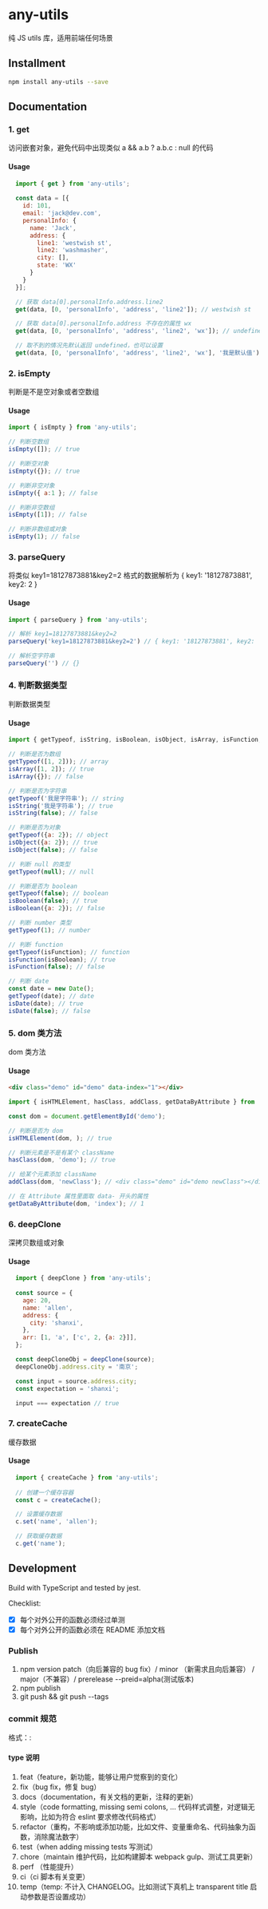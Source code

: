 # any-utils

纯 JS utils 库，适用前端任何场景

## Installment

```sh
npm install any-utils --save
```

## Documentation

### 1. get

访问嵌套对象，避免代码中出现类似 a && a.b ? a.b.c : null 的代码

#### Usage

```javascript
  import { get } from 'any-utils';
  
  const data = [{
    id: 101,
    email: 'jack@dev.com',
    personalInfo: {
      name: 'Jack',
      address: {
        line1: 'westwish st',
        line2: 'washmasher',
        city: [],
        state: 'WX'
      }
    }
  }];

  // 获取 data[0].personalInfo.address.line2
  get(data, [0, 'personalInfo', 'address', 'line2']); // westwish st

  // 获取 data[0].personalInfo.address 不存在的属性 wx
  get(data, [0, 'personalInfo', 'address', 'line2', 'wx']); // undefined

  // 取不到的情况先默认返回 undefined，也可以设置
  get(data, [0, 'personalInfo', 'address', 'line2', 'wx'], '我是默认值'); // 我是默认值
```

### 2. isEmpty

判断是不是空对象或者空数组

#### Usage

```javascript
import { isEmpty } from 'any-utils';

// 判断空数组
isEmpty([]); // true

// 判断空对象
isEmpty({}); // true

// 判断非空对象
isEmpty({ a:1 }; // false

// 判断非空数组
isEmpty([1]); // false

// 判断非数组或对象
isEmpty(1); // false
```

### 3. parseQuery

将类似 key1=18127873881&key2=2 格式的数据解析为 { key1: '18127873881', key2: 2 }

#### Usage

```javascript
import { parseQuery } from 'any-utils';

// 解析 key1=18127873881&key2=2
parseQuery('key1=18127873881&key2=2') // { key1: '18127873881', key2: '2' }

// 解析空字符串
parseQuery('') // {}
```

### 4. 判断数据类型

判断数据类型

#### Usage

```javascript
import { getTypeof, isString, isBoolean, isObject, isArray, isFunction, isDate } from '../src/typeof';

// 判断是否为数组
getTypeof([1, 2])); // array
isArray([1, 2]); // true
isArray({}); // false

// 判断是否为字符串
getTypeof('我是字符串'); // string
isString('我是字符串'); // true
isString(false); // false

// 判断是否为对象
getTypeof({a: 2}); // object
isObject({a: 2}); // true
isObject(false); // false

// 判断 null 的类型
getTypeof(null); // null

// 判断是否为 boolean
getTypeof(false); // boolean
isBoolean(false); // true
isBoolean({a: 2}); // false

// 判断 number 类型
getTypeof(1); // number

// 判断 function
getTypeof(isFunction); // function
isFunction(isBoolean); // true
isFunction(false); // false

// 判断 date
const date = new Date();
getTypeof(date); // date
isDate(date); // true
isDate(false); // false
```

### 5. dom 类方法

dom 类方法

#### Usage

```html
<div class="demo" id="demo" data-index="1"></div>
```

```javascript
import { isHTMLElement, hasClass, addClass, getDataByAttribute } from '../src/typeof';

const dom = document.getElementById('demo');

// 判断是否为 dom
isHTMLElement(dom, ); // true

// 判断元素是不是有某个 className
hasClass(dom, 'demo'); // true

// 给某个元素添加 className
addClass(dom, 'newClass'); // <div class="demo" id="demo newClass"></div>

// 在 Attribute 属性里面取 data- 开头的属性
getDataByAttribute(dom, 'index'); // 1
```

### 6. deepClone

深拷贝数组或对象

#### Usage

```javascript
  import { deepClone } from 'any-utils';
  
  const source = {
    age: 20,
    name: 'allen',
    address: {
      city: 'shanxi',
    },
    arr: [1, 'a', ['c', 2, {a: 2}]],
  };

  const deepCloneObj = deepClone(source);
  deepCloneObj.address.city = '南京';

  const input = source.address.city;
  const expectation = 'shanxi';

  input === expectation // true
```

### 7. createCache

缓存数据

#### Usage

```javascript
  import { createCache } from 'any-utils';
  
  // 创建一个缓存容器
  const c = createCache();

  // 设置缓存数据
  c.set('name', 'allen');

  // 获取缓存数据
  c.get('name');
```

## Development

Build with TypeScript and tested by jest.

Checklist:

- [x] 每个对外公开的函数必须经过单测
- [x] 每个对外公开的函数必须在 README 添加文档

### Publish

1. npm version patch（向后兼容的 bug fix）/ minor （新需求且向后兼容） / major（不兼容）/ prerelease --preid=alpha(测试版本)
2. npm publish
3. git push && git push --tags

### commit 规范

格式：<type>: <subject>

#### type 说明

1. feat（feature，新功能，能够让用户觉察到的变化）
2. fix（bug fix，修复 bug）
3. docs（documentation，有关文档的更新，注释的更新）
4. style（code formatting, missing semi colons, … 代码样式调整，对逻辑无影响，比如为符合 eslint 要求修改代码格式）
5. refactor（重构，不影响或添加功能，比如文件、变量重命名、代码抽象为函数，消除魔法数字）
6. test（when adding missing tests 写测试）
7. chore（maintain 维护代码，比如构建脚本 webpack gulp、测试工具更新）
8. perf （性能提升）
9. ci（ci 脚本有关变更）
10. temp（temp: 不计入 CHANGELOG。比如测试下真机上 transparent title 启动参数是否设置成功）
